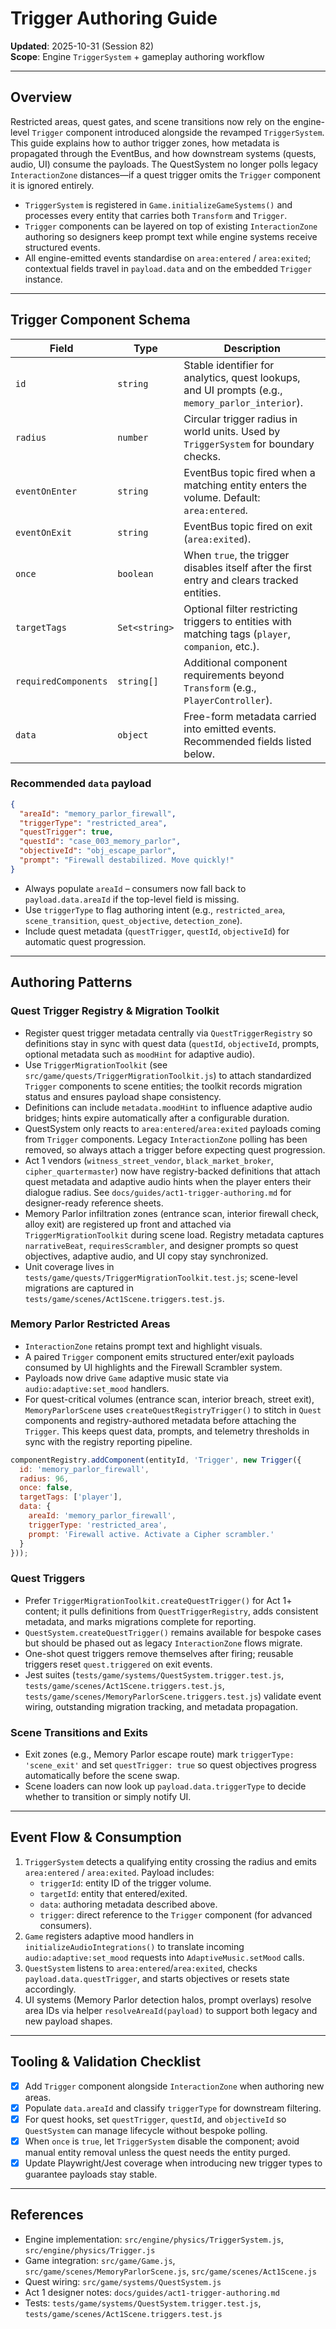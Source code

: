 # Trigger Authoring Guide

**Updated**: 2025-10-31 (Session 82)  
**Scope**: Engine `TriggerSystem` + gameplay authoring workflow

---

## Overview

Restricted areas, quest gates, and scene transitions now rely on the engine-level `Trigger` component introduced alongside the revamped `TriggerSystem`. This guide explains how to author trigger zones, how metadata is propagated through the EventBus, and how downstream systems (quests, audio, UI) consume the payloads. The QuestSystem no longer polls legacy `InteractionZone` distances—if a quest trigger omits the `Trigger` component it is ignored entirely.

- `TriggerSystem` is registered in `Game.initializeGameSystems()` and processes every entity that carries both `Transform` and `Trigger`.
- `Trigger` components can be layered on top of existing `InteractionZone` authoring so designers keep prompt text while engine systems receive structured events.
- All engine-emitted events standardise on `area:entered` / `area:exited`; contextual fields travel in `payload.data` and on the embedded `Trigger` instance.

---

## Trigger Component Schema

| Field | Type | Description |
| ----- | ---- | ----------- |
| `id` | `string` | Stable identifier for analytics, quest lookups, and UI prompts (e.g., `memory_parlor_interior`). |
| `radius` | `number` | Circular trigger radius in world units. Used by `TriggerSystem` for boundary checks. |
| `eventOnEnter` | `string` | EventBus topic fired when a matching entity enters the volume. Default: `area:entered`. |
| `eventOnExit` | `string` | EventBus topic fired on exit (`area:exited`). |
| `once` | `boolean` | When `true`, the trigger disables itself after the first entry and clears tracked entities. |
| `targetTags` | `Set<string>` | Optional filter restricting triggers to entities with matching tags (`player`, `companion`, etc.). |
| `requiredComponents` | `string[]` | Additional component requirements beyond `Transform` (e.g., `PlayerController`). |
| `data` | `object` | Free-form metadata carried into emitted events. Recommended fields listed below. |

### Recommended `data` payload

```json
{
  "areaId": "memory_parlor_firewall",
  "triggerType": "restricted_area",
  "questTrigger": true,
  "questId": "case_003_memory_parlor",
  "objectiveId": "obj_escape_parlor",
  "prompt": "Firewall destabilized. Move quickly!"
}
```

- Always populate `areaId` – consumers now fall back to `payload.data.areaId` if the top-level field is missing.
- Use `triggerType` to flag authoring intent (e.g., `restricted_area`, `scene_transition`, `quest_objective`, `detection_zone`).
- Include quest metadata (`questTrigger`, `questId`, `objectiveId`) for automatic quest progression.

---

## Authoring Patterns

### Quest Trigger Registry & Migration Toolkit
- Register quest trigger metadata centrally via `QuestTriggerRegistry` so definitions stay in sync with quest data (`questId`, `objectiveId`, prompts, optional metadata such as `moodHint` for adaptive audio).
- Use `TriggerMigrationToolkit` (see `src/game/quests/TriggerMigrationToolkit.js`) to attach standardized `Trigger` components to scene entities; the toolkit records migration status and ensures payload shape consistency.
- Definitions can include `metadata.moodHint` to influence adaptive audio bridges; hints expire automatically after a configurable duration.
- QuestSystem only reacts to `area:entered`/`area:exited` payloads coming from `Trigger` components. Legacy `InteractionZone` polling has been removed, so always attach a trigger before expecting quest progression.
- Act 1 vendors (`witness_street_vendor`, `black_market_broker`, `cipher_quartermaster`) now have registry-backed definitions that attach quest metadata and adaptive audio hints when the player enters their dialogue radius. See `docs/guides/act1-trigger-authoring.md` for designer-ready reference sheets.
- Memory Parlor infiltration zones (entrance scan, interior firewall check, alloy exit) are registered up front and attached via `TriggerMigrationToolkit` during scene load. Registry metadata captures `narrativeBeat`, `requiresScrambler`, and designer prompts so quest objectives, adaptive audio, and UI copy stay synchronized.
- Unit coverage lives in `tests/game/quests/TriggerMigrationToolkit.test.js`; scene-level migrations are captured in `tests/game/scenes/Act1Scene.triggers.test.js`.

### Memory Parlor Restricted Areas
- `InteractionZone` retains prompt text and highlight visuals.
- A paired `Trigger` component emits structured enter/exit payloads consumed by UI highlights and the Firewall Scrambler system.
- Payloads now drive `Game` adaptive music state via `audio:adaptive:set_mood` handlers.
- For quest-critical volumes (entrance scan, interior breach, street exit), `MemoryParlorScene` uses `createQuestRegistryTrigger()` to stitch in `Quest` components and registry-authored metadata before attaching the `Trigger`. This keeps quest data, prompts, and telemetry thresholds in sync with the registry reporting pipeline.

```javascript
componentRegistry.addComponent(entityId, 'Trigger', new Trigger({
  id: 'memory_parlor_firewall',
  radius: 96,
  once: false,
  targetTags: ['player'],
  data: {
    areaId: 'memory_parlor_firewall',
    triggerType: 'restricted_area',
    prompt: 'Firewall active. Activate a Cipher scrambler.'
  }
}));
```

### Quest Triggers
- Prefer `TriggerMigrationToolkit.createQuestTrigger()` for Act 1+ content; it pulls definitions from `QuestTriggerRegistry`, adds consistent metadata, and marks migrations complete for reporting.
- `QuestSystem.createQuestTrigger()` remains available for bespoke cases but should be phased out as legacy `InteractionZone` flows migrate.
- One-shot quest triggers remove themselves after firing; reusable triggers reset `quest.triggered` on exit events.
- Jest suites (`tests/game/systems/QuestSystem.trigger.test.js`, `tests/game/scenes/Act1Scene.triggers.test.js`, `tests/game/scenes/MemoryParlorScene.triggers.test.js`) validate event wiring, outstanding migration tracking, and metadata propagation.

### Scene Transitions and Exits
- Exit zones (e.g., Memory Parlor escape route) mark `triggerType: 'scene_exit'` and set `questTrigger: true` so quest objectives progress automatically before the scene swap.
- Scene loaders can now look up `payload.data.triggerType` to decide whether to transition or simply notify UI.

---

## Event Flow & Consumption

1. `TriggerSystem` detects a qualifying entity crossing the radius and emits `area:entered` / `area:exited`. Payload includes:
   - `triggerId`: entity ID of the trigger volume.
   - `targetId`: entity that entered/exited.
   - `data`: authoring metadata described above.
   - `trigger`: direct reference to the `Trigger` component (for advanced consumers).
2. `Game` registers adaptive mood handlers in `initializeAudioIntegrations()` to translate incoming `audio:adaptive:set_mood` requests into `AdaptiveMusic.setMood` calls.
3. `QuestSystem` listens to `area:entered`/`area:exited`, checks `payload.data.questTrigger`, and starts objectives or resets state accordingly.
4. UI systems (Memory Parlor detection halos, prompt overlays) resolve area IDs via helper `resolveAreaId(payload)` to support both legacy and new payload shapes.

---

## Tooling & Validation Checklist

- [x] Add `Trigger` component alongside `InteractionZone` when authoring new areas.
- [x] Populate `data.areaId` and classify `triggerType` for downstream filtering.
- [x] For quest hooks, set `questTrigger`, `questId`, and `objectiveId` so `QuestSystem` can manage lifecycle without bespoke polling.
- [x] When `once` is `true`, let `TriggerSystem` disable the component; avoid manual entity removal unless the quest needs the entity purged.
- [x] Update Playwright/Jest coverage when introducing new trigger types to guarantee payloads stay stable.

---

## References
- Engine implementation: `src/engine/physics/TriggerSystem.js`, `src/engine/physics/Trigger.js`
- Game integration: `src/game/Game.js`, `src/game/scenes/MemoryParlorScene.js`, `src/game/scenes/Act1Scene.js`
- Quest wiring: `src/game/systems/QuestSystem.js`
- Act 1 designer notes: `docs/guides/act1-trigger-authoring.md`
- Tests: `tests/game/systems/QuestSystem.trigger.test.js`, `tests/game/scenes/Act1Scene.triggers.test.js`

